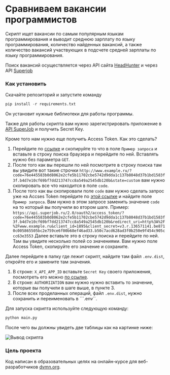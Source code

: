 # Сравниваем вакансии программистов

Скрипт ищет вакансии по самым популярным языкам программирования и выводит среднюю зарплату по языку программирования, количество найденных вакансий, а также количество вакансий участвующих в подсчете средней зарплаты по языку программирования.

Поиск вакансий осуществляется через API  сайта [HeadHunter](https://dev.hh.ru/) и через API [Superjob](https://api.superjob.ru/)
### Как установить
Скачайте репозиторий и запустите команду 
```python 
pip install -r requirements.txt
```
Он установит нужные библиотеки для работы программы.

Также для  работы скрипта вам нужно зарегистрировать приложение в [API SuperJob](https://api.superjob.ru/) и получить Secret Key.

Кроме того нам нужно еще получить Access Token.
Как это сделать?
1. Перейдите по [ссылке](https://api.superjob.ru/#authorize) и скопируйте то что в поле ```Пример запроса``` и вставьте в строку поиска браузера и перейдите по ней. Вставлять нужно без параметра ```GET```.
2. После того как вы перешли по ней посмотрите в строку поиска там вы увидите вот такие строчки ```http://www.example.ru/?code=76e445583b0d8062e2cfe5b11702cbe5742d9dda1c137b8048d37b1bd1583f3f.b4d7e10cf69bf7dd213747cc8a549a2545db120b&state=custom``` вам нужно скопировать все что находится в поле ```code```.
3. После того как вы скопировали поле ```code``` вам нужно сделать запрос уже на Accses Token перейдите по [этой ссылке](https://api.superjob.ru/#access_token) и найдите поле ```Пример запроса```.
Вам нужно в этом запросе заменить значение ```code``` на то который вы получили во втором шаге.
Пример:
```https://api.superjob.ru/2.0/oauth2/access_token/?code=76e445583b0d8062e2cfe5b11702cbe5742d9dda1c137b8048d37b1bd1583f3f.b4d7e10cf69bf7dd213747cc8a549a2545db120b&redirect_uri=http%3A%2F%2Fwww.example.ru&client_id=1895&client_secret=v3.r.136571141.be8710c005865505bc2e759ce6f00b68ef46ad33.b50c7acd628ad3f0b250e9f454c905ccc63e3553```
Далее вставьте это в строку поиска и перейдите по ней. Там вы увидите несколько полей со значениями. Вам нужно поле Access Token, скопируйте его значение и сохраните.

Далее перейдите в папку где лежит скрипт, найдите там файл ```.env.dist```, откройте его и замените там значения.

1. В строке: ```X_API_APP_ID``` вставьте  ```Secret Key``` своего приложения, посмотреть его можно [по ссылке](https://api.superjob.ru/info/).
2. В строке: ```AUTHORIZATION```  вам нужно нужно вставить то значение, которые вы получили в шаге выше, в пункте 3.
3. После всех проделанных операций, файл ```.env.dist```, нужно сохранить и переименовать в ```.env``.

Для запуска скрипта используйте следующую команду:
```python
python main.py
```
После чего вы должны увидеть две таблицы как на картинке ниже:

![Вывод скрипта](/img/table.png "Пример запуска")


### Цель проекта

Код написан в образовательных целях на онлайн-курсе для веб-разработчиков [dvmn.org](https://dvmn.org/).
